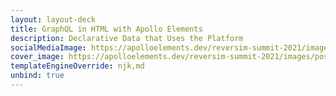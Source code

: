 ```yaml
---
layout: layout-deck
title: GraphQL in HTML with Apollo Elements
description: Declarative Data that Uses the Platform
socialMediaImage: https://apolloelements.dev/reversim-summit-2021/images/poster.png
cover_image: https://apolloelements.dev/reversim-summit-2021/images/poster.png
templateEngineOverride: njk,md
unbind: true
---
```

<div slot="progress" style="display: contents;">
  <sl-progress-bar id="slides-progress" indeterminate></sl-progress-bar>
</div>

<link data-helmet rel="stylesheet"
      href="https://fonts.googleapis.com/css2?family=Rubik&display=swap">

<link data-helmet rel="stylesheet"
      href="{{ '/decks/reversim-summit-2021/graphql-in-html.css' | asset | url }}"/>

<link data-helmet rel="stylesheet"
      href="https://cdn.jsdelivr.net/npm/@shoelace-style/shoelace@2.0.0-beta.60/dist/themes/dark.css">

<script data-helmet type="module"
        src="https://cdn.jsdelivr.net/npm/@shoelace-style/shoelace@2.0.0-beta.60/dist/shoelace.js"></script>

<script data-helmet type="module"
        src="{{ '/decks/reversim-summit-2021/slides-script.js' | asset | url }}"></script>

